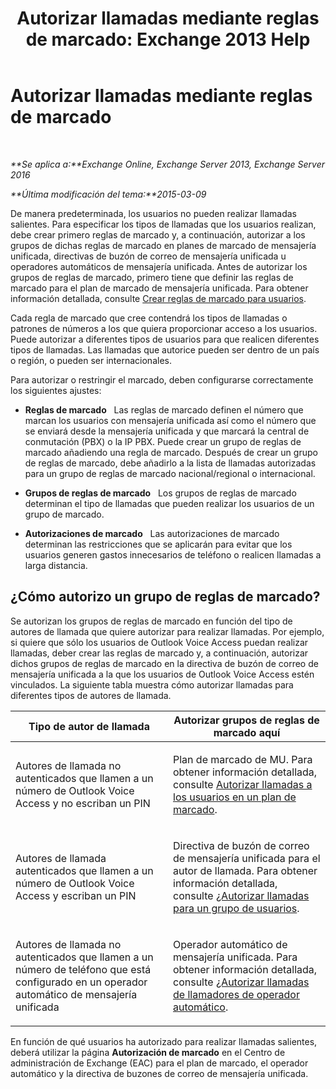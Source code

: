 ﻿---
title: 'Autorizar llamadas mediante reglas de marcado: Exchange 2013 Help'
TOCTitle: Autorizar llamadas mediante reglas de marcado
ms:assetid: 4c18bc07-f55c-42b7-81c1-729878aa93aa
ms:mtpsurl: https://technet.microsoft.com/es-es/library/JJ898499(v=EXCHG.150)
ms:contentKeyID: 51406507
ms.date: 05/22/2018
mtps_version: v=EXCHG.150
ms.translationtype: MT
---

# Autorizar llamadas mediante reglas de marcado

 

_**Se aplica a:**Exchange Online, Exchange Server 2013, Exchange Server 2016_

_**Última modificación del tema:**2015-03-09_

De manera predeterminada, los usuarios no pueden realizar llamadas salientes. Para especificar los tipos de llamadas que los usuarios realizan, debe crear primero reglas de marcado y, a continuación, autorizar a los grupos de dichas reglas de marcado en planes de marcado de mensajería unificada, directivas de buzón de correo de mensajería unificada u operadores automáticos de mensajería unificada. Antes de autorizar los grupos de reglas de marcado, primero tiene que definir las reglas de marcado para el plan de marcado de mensajería unificada. Para obtener información detallada, consulte [Crear reglas de marcado para usuarios](create-dialing-rules-for-users-exchange-2013-help.md).

Cada regla de marcado que cree contendrá los tipos de llamadas o patrones de números a los que quiera proporcionar acceso a los usuarios. Puede autorizar a diferentes tipos de usuarios para que realicen diferentes tipos de llamadas. Las llamadas que autorice pueden ser dentro de un país o región, o pueden ser internacionales.

Para autorizar o restringir el marcado, deben configurarse correctamente los siguientes ajustes:

  - **Reglas de marcado**   Las reglas de marcado definen el número que marcan los usuarios con mensajería unificada así como el número que se enviará desde la mensajería unificada y que marcará la central de conmutación (PBX) o la IP PBX. Puede crear un grupo de reglas de marcado añadiendo una regla de marcado. Después de crear un grupo de reglas de marcado, debe añadirlo a la lista de llamadas autorizadas para un grupo de reglas de marcado nacional/regional o internacional.

  - **Grupos de reglas de marcado**   Los grupos de reglas de marcado determinan el tipo de llamadas que pueden realizar los usuarios de un grupo de marcado.

  - **Autorizaciones de marcado**   Las autorizaciones de marcado determinan las restricciones que se aplicarán para evitar que los usuarios generen gastos innecesarios de teléfono o realicen llamadas a larga distancia.

## ¿Cómo autorizo un grupo de reglas de marcado?

Se autorizan los grupos de reglas de marcado en función del tipo de autores de llamada que quiere autorizar para realizar llamadas. Por ejemplo, si quiere que sólo los usuarios de Outlook Voice Access puedan realizar llamadas, deber crear las reglas de marcado y, a continuación, autorizar dichos grupos de reglas de marcado en la directiva de buzón de correo de mensajería unificada a la que los usuarios de Outlook Voice Access estén vinculados. La siguiente tabla muestra cómo autorizar llamadas para diferentes tipos de autores de llamada.


<table>
<colgroup>
<col style="width: 50%" />
<col style="width: 50%" />
</colgroup>
<thead>
<tr class="header">
<th>Tipo de autor de llamada</th>
<th>Autorizar grupos de reglas de marcado aquí</th>
</tr>
</thead>
<tbody>
<tr class="odd">
<td><p>Autores de llamada no autenticados que llamen a un número de Outlook Voice Access y no escriban un PIN</p></td>
<td><p>Plan de marcado de MU. Para obtener información detallada, consulte <a href="authorize-calls-for-users-in-a-dial-plan-exchange-2013-help.md">Autorizar llamadas a los usuarios en un plan de marcado</a>.</p></td>
</tr>
<tr class="even">
<td><p>Autores de llamada autenticados que llamen a un número de Outlook Voice Access y escriban un PIN</p></td>
<td><p>Directiva de buzón de correo de mensajería unificada para el autor de llamada. Para obtener información detallada, consulte <a href="authorize-calls-for-a-group-of-users-exchange-2013-help.md">¿Autorizar llamadas para un grupo de usuarios</a>.</p></td>
</tr>
<tr class="odd">
<td><p>Autores de llamada no autenticados que llamen a un número de teléfono que está configurado en un operador automático de mensajería unificada</p></td>
<td><p>Operador automático de mensajería unificada. Para obtener información detallada, consulte <a href="authorize-calls-for-auto-attendant-callers-exchange-2013-help.md">¿Autorizar llamadas de llamadores de operador automático</a>.</p></td>
</tr>
</tbody>
</table>


En función de qué usuarios ha autorizado para realizar llamadas salientes, deberá utilizar la página **Autorización de marcado** en el Centro de administración de Exchange (EAC) para el plan de marcado, el operador automático y la directiva de buzones de correo de mensajería unificada.

